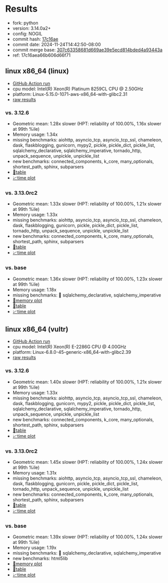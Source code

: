 # Results

- fork: python
- version: 3.14.0a2+
- config: NOGIL
- commit hash: [17c16ae](https://github.com/python/cpython/commit/17c16ae)
- commit date: 2024-11-24T14:42:50-08:00
- commit merge base: [307c63358681d669ae39e5ecd814bded4a93443a](https://github.com/python/cpython/commit/307c63358681d669ae39e5ecd814bded4a93443a)
- ref: 17c16aea66b606d66f71

## linux x86_64 (linux)

- [GitHub Action run](https://github.com/facebookexperimental/free-threading-benchmarking/actions/runs/12000941135)
- cpu model: Intel(R) Xeon(R) Platinum 8259CL CPU @ 2.50GHz
- platform: Linux-5.15.0-1071-aws-x86_64-with-glibc2.31
- [raw results](bm-20241124-linux-x86_64-python-17c16aea66b606d66f71-3.14.0a2%2B-17c16ae.json)

### vs. 3.12.6

- Geometric mean: 1.28x slower (HPT: reliability of 100.00%, 1.16x slower at 99th %ile)
- Memory usage: 1.34x
- missing benchmarks: aiohttp, asyncio_tcp, asyncio_tcp_ssl, chameleon, dask, flaskblogging, gunicorn, mypy2, pickle, pickle_dict, pickle_list, sqlalchemy_declarative, sqlalchemy_imperative, tornado_http, unpack_sequence, unpickle, unpickle_list
- new benchmarks: connected_components, k_core, many_optionals, shortest_path, sphinx, subparsers
- [📄table](bm-20241124-linux-x86_64-python-17c16aea66b606d66f71-3.14.0a2%2B-17c16ae-vs-3.12.6.md)
- [📈time plot](bm-20241124-linux-x86_64-python-17c16aea66b606d66f71-3.14.0a2%2B-17c16ae-vs-3.12.6.svg)

### vs. 3.13.0rc2

- Geometric mean: 1.33x slower (HPT: reliability of 100.00%, 1.21x slower at 99th %ile)
- Memory usage: 1.33x
- missing benchmarks: aiohttp, asyncio_tcp, asyncio_tcp_ssl, chameleon, dask, flaskblogging, gunicorn, pickle, pickle_dict, pickle_list, tornado_http, unpack_sequence, unpickle, unpickle_list
- new benchmarks: connected_components, k_core, many_optionals, shortest_path, sphinx, subparsers
- [📄table](bm-20241124-linux-x86_64-python-17c16aea66b606d66f71-3.14.0a2%2B-17c16ae-vs-3.13.0rc2.md)
- [📈time plot](bm-20241124-linux-x86_64-python-17c16aea66b606d66f71-3.14.0a2%2B-17c16ae-vs-3.13.0rc2.svg)

### vs. base

- Geometric mean: 1.36x slower (HPT: reliability of 100.00%, 1.23x slower at 99th %ile)
- Memory usage: 1.18x
- missing benchmarks: 🔴 sqlalchemy_declarative, sqlalchemy_imperative
- [🧠memory plot](bm-20241124-linux-x86_64-python-17c16aea66b606d66f71-3.14.0a2%2B-17c16ae-vs-base-mem.svg)
- [📄table](bm-20241124-linux-x86_64-python-17c16aea66b606d66f71-3.14.0a2%2B-17c16ae-vs-base.md)
- [📈time plot](bm-20241124-linux-x86_64-python-17c16aea66b606d66f71-3.14.0a2%2B-17c16ae-vs-base.svg)

## linux x86_64 (vultr)

- [GitHub Action run](https://github.com/facebookexperimental/free-threading-benchmarking/actions/runs/12000941135)
- cpu model: Intel(R) Xeon(R) E-2286G CPU @ 4.00GHz
- platform: Linux-6.8.0-45-generic-x86_64-with-glibc2.39
- [raw results](bm-20241124-vultr-x86_64-python-17c16aea66b606d66f71-3.14.0a2%2B-17c16ae.json)

### vs. 3.12.6

- Geometric mean: 1.40x slower (HPT: reliability of 100.00%, 1.21x slower at 99th %ile)
- Memory usage: 1.33x
- missing benchmarks: aiohttp, asyncio_tcp, asyncio_tcp_ssl, chameleon, dask, flaskblogging, gunicorn, mypy2, pickle, pickle_dict, pickle_list, sqlalchemy_declarative, sqlalchemy_imperative, tornado_http, unpack_sequence, unpickle, unpickle_list
- new benchmarks: connected_components, k_core, many_optionals, shortest_path, sphinx, subparsers
- [📄table](bm-20241124-vultr-x86_64-python-17c16aea66b606d66f71-3.14.0a2%2B-17c16ae-vs-3.12.6.md)
- [📈time plot](bm-20241124-vultr-x86_64-python-17c16aea66b606d66f71-3.14.0a2%2B-17c16ae-vs-3.12.6.svg)

### vs. 3.13.0rc2

- Geometric mean: 1.45x slower (HPT: reliability of 100.00%, 1.24x slower at 99th %ile)
- Memory usage: 1.31x
- missing benchmarks: aiohttp, asyncio_tcp, asyncio_tcp_ssl, chameleon, dask, flaskblogging, gunicorn, pickle, pickle_dict, pickle_list, tornado_http, unpack_sequence, unpickle, unpickle_list
- new benchmarks: connected_components, k_core, many_optionals, shortest_path, sphinx, subparsers
- [📄table](bm-20241124-vultr-x86_64-python-17c16aea66b606d66f71-3.14.0a2%2B-17c16ae-vs-3.13.0rc2.md)
- [📈time plot](bm-20241124-vultr-x86_64-python-17c16aea66b606d66f71-3.14.0a2%2B-17c16ae-vs-3.13.0rc2.svg)

### vs. base

- Geometric mean: 1.39x slower (HPT: reliability of 100.00%, 1.24x slower at 99th %ile)
- Memory usage: 1.19x
- missing benchmarks: 🔴 sqlalchemy_declarative, sqlalchemy_imperative
- new benchmarks: html5lib
- [🧠memory plot](bm-20241124-vultr-x86_64-python-17c16aea66b606d66f71-3.14.0a2%2B-17c16ae-vs-base-mem.svg)
- [📄table](bm-20241124-vultr-x86_64-python-17c16aea66b606d66f71-3.14.0a2%2B-17c16ae-vs-base.md)
- [📈time plot](bm-20241124-vultr-x86_64-python-17c16aea66b606d66f71-3.14.0a2%2B-17c16ae-vs-base.svg)

